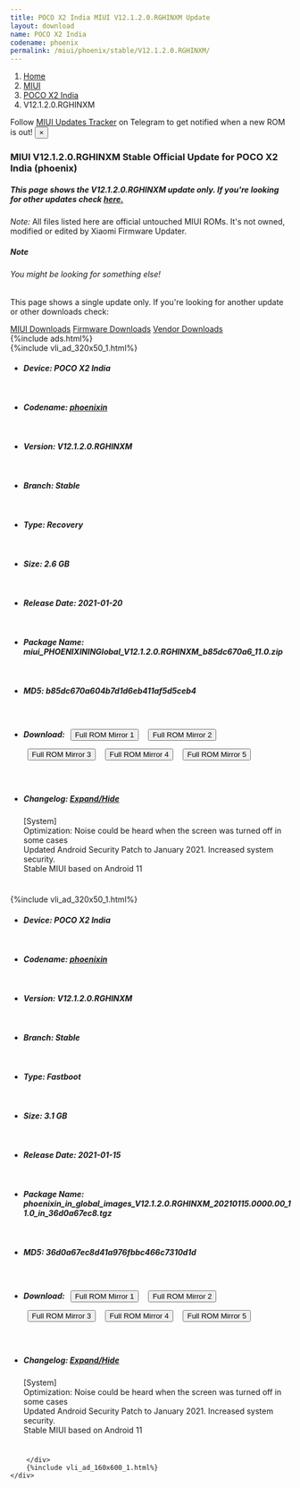 ```yaml
---
title: POCO X2 India MIUI V12.1.2.0.RGHINXM Update
layout: download
name: POCO X2 India
codename: phoenix
permalink: /miui/phoenix/stable/V12.1.2.0.RGHINXM/
---
```

<nav aria-label="breadcrumb">
    <ol class="breadcrumb">
        <li class="breadcrumb-item"><a href="/">Home</a></li>
        <li class="breadcrumb-item"><a href="/miui/">MIUI</a></li>
        <li class="breadcrumb-item"><a href="/miui/phoenix/">POCO X2 India</a></li>
        <li class="breadcrumb-item active" aria-current="page">V12.1.2.0.RGHINXM</li>
    </ol>
</nav>
<div class="alert alert-primary alert-dismissible fade show" role="alert">
    Follow <a href="https://t.me/MIUIUpdatesTracker" class="alert-link">MIUI Updates Tracker</a> on Telegram to get
    notified when a new ROM is out!
    <button type="button" class="close" data-dismiss="alert" aria-label="Close">
        <span aria-hidden="true">&times;</span>
    </button>
</div>
<div class="col-12 mx-auto">
    <h3 class="title bg-light p-2 rounded">MIUI V12.1.2.0.RGHINXM Stable Official Update for POCO X2 India (phoenix)</h3>
    <h5>This page shows the V12.1.2.0.RGHINXM update only. If you're looking for other updates check
        <a href="/miui/phoenix/">here.</a></h5>
    <p><i>Note: </i>All files listed here are official untouched MIUI ROMs.
        It's not owned, modified or edited by Xiaomi Firmware Updater.</p>
    <div class="card">
        <div class="card-body">
            <h5 class="card-title">Note</h5>
            <h6 class="card-subtitle mb-2 text-muted">You might be looking for something else!</h6>
            <p class="card-text">This page shows a single update only.
                If you're looking for another update or other downloads check:</p>
            <a href="/miui/" class="card-link">MIUI Downloads</a>
            <a href="/firmware/" class="card-link">Firmware Downloads</a>
            <a href="/vendor/" class="card-link">Vendor Downloads</a>
        </div>
    </div>
    {%include ads.html%}
    <div class="row justify-content-center">
        <div class="col-10" id="downloads">
                    <div class="card card-body">
            {%include vli_ad_320x50_1.html%}
            <ul class="list-unstyled">
                <li style="padding-bottom: 10px;">
                    <h5><b>Device: </b>POCO X2 India</h5>
                </li>
                <li style="padding-bottom: 10px;">
                    <h5><b>Codename: </b> <a href="/miui/phoenixin/" target="_blank">phoenixin</a> </h5>
                </li>
                <li style="padding-bottom: 10px;">
                    <h5><b>Version: </b>V12.1.2.0.RGHINXM</h5>
                </li>
                <li style="padding-bottom: 10px;">
                    <h5><b>Branch: </b>Stable</h5>
                </li>
                <li style="padding-bottom: 10px;">
                    <h5><b>Type: </b>Recovery</h5>
                </li>
                <li style="padding-bottom: 10px;">
                    <h5><b>Size: </b>2.6 GB</h5>
                </li>
                <li style="padding-bottom: 10px;">
                    <h5><b>Release Date: </b>2021-01-20</h5>
                </li>
                <li style="padding-bottom: 10px;">
                    <h5><b>Package Name: </b><span id="filename" class="text-dark">miui_PHOENIXININGlobal_V12.1.2.0.RGHINXM_b85dc670a6_11.0.zip</span></h5>
                </li>
                <li style="padding-bottom: 10px;">
                    <h5><b>MD5: </b><span id="md5" class="text-muted">b85dc670a604b7d1d6eb411af5d5ceb4</span></h5>
                </li>
                <li style="padding-bottom: 10px;">
                    <h5><b>Download: </b> <button type="button" id="download" class="btn btn-primary" style="margin: 7px;" onclick="window.open('https://cdnorg.d.miui.com/V12.1.2.0.RGHINXM/miui_PHOENIXININGlobal_V12.1.2.0.RGHINXM_b85dc670a6_11.0.zip', '_blank');"><i class="fa fa-download"></i> Full ROM Mirror 1</button> <button type="button" id="download" class="btn btn-primary" style="margin: 7px;" onclick="window.open('https://bkt-sgp-miui-ota-update-alisgp.oss-ap-southeast-1.aliyuncs.com/V12.1.2.0.RGHINXM/miui_PHOENIXININGlobal_V12.1.2.0.RGHINXM_b85dc670a6_11.0.zip', '_blank');"><i class="fa fa-download"></i> Full ROM Mirror 2</button> <button type="button" id="download" class="btn btn-primary" style="margin: 7px;" onclick="window.open('https://bn.d.miui.com/V12.1.2.0.RGHINXM/miui_PHOENIXININGlobal_V12.1.2.0.RGHINXM_b85dc670a6_11.0.zip', '_blank');"><i class="fa fa-download"></i> Full ROM Mirror 3</button> <button type="button" id="download" class="btn btn-primary" style="margin: 7px;" onclick="window.open('https://bigota.d.miui.com/V12.1.2.0.RGHINXM/miui_PHOENIXININGlobal_V12.1.2.0.RGHINXM_b85dc670a6_11.0.zip', '_blank');"><i class="fa fa-download"></i> Full ROM Mirror 4</button> <button type="button" id="download" class="btn btn-primary" style="margin: 7px;" onclick="window.open('https://hugeota.d.miui.com/V12.1.2.0.RGHINXM/miui_PHOENIXININGlobal_V12.1.2.0.RGHINXM_b85dc670a6_11.0.zip', '_blank');"><i class="fa fa-download"></i> Full ROM Mirror 5</button></h5>
                </li>
                <li style="padding-bottom: 10px;">
                    <h5><b>Changelog: </b><a href="#phoenixin_1_changelog" data-toggle="collapse" role="button"
                            aria-expanded="false" aria-controls="phoenixin_1_changelog"> <i class="fa fa-arrow-down"
                                aria-hidden="true"></i> Expand/Hide</a></h5>
                    <div class="collapse" id="phoenixin_1_changelog">
                        <p id="changelog_text">[System]<br>Optimization: Noise could be heard when the screen was turned off in some cases<br>Updated Android Security Patch to January 2021. Increased system security.<br>Stable MIUI based on Android 11</p>
                    </div>
                </li>
            </ul>
        </div>
        <div class="card card-body">
            {%include vli_ad_320x50_1.html%}
            <ul class="list-unstyled">
                <li style="padding-bottom: 10px;">
                    <h5><b>Device: </b>POCO X2 India</h5>
                </li>
                <li style="padding-bottom: 10px;">
                    <h5><b>Codename: </b> <a href="/miui/phoenixin/" target="_blank">phoenixin</a> </h5>
                </li>
                <li style="padding-bottom: 10px;">
                    <h5><b>Version: </b>V12.1.2.0.RGHINXM</h5>
                </li>
                <li style="padding-bottom: 10px;">
                    <h5><b>Branch: </b>Stable</h5>
                </li>
                <li style="padding-bottom: 10px;">
                    <h5><b>Type: </b>Fastboot</h5>
                </li>
                <li style="padding-bottom: 10px;">
                    <h5><b>Size: </b>3.1 GB</h5>
                </li>
                <li style="padding-bottom: 10px;">
                    <h5><b>Release Date: </b>2021-01-15</h5>
                </li>
                <li style="padding-bottom: 10px;">
                    <h5><b>Package Name: </b><span id="filename" class="text-dark">phoenixin_in_global_images_V12.1.2.0.RGHINXM_20210115.0000.00_11.0_in_36d0a67ec8.tgz</span></h5>
                </li>
                <li style="padding-bottom: 10px;">
                    <h5><b>MD5: </b><span id="md5" class="text-muted">36d0a67ec8d41a976fbbc466c7310d1d</span></h5>
                </li>
                <li style="padding-bottom: 10px;">
                    <h5><b>Download: </b> <button type="button" id="download" class="btn btn-primary" style="margin: 7px;" onclick="window.open('https://cdnorg.d.miui.com/V12.1.2.0.RGHINXM/phoenixin_in_global_images_V12.1.2.0.RGHINXM_20210115.0000.00_11.0_in_36d0a67ec8.tgz', '_blank');"><i class="fa fa-download"></i> Full ROM Mirror 1</button> <button type="button" id="download" class="btn btn-primary" style="margin: 7px;" onclick="window.open('https://bkt-sgp-miui-ota-update-alisgp.oss-ap-southeast-1.aliyuncs.com/V12.1.2.0.RGHINXM/phoenixin_in_global_images_V12.1.2.0.RGHINXM_20210115.0000.00_11.0_in_36d0a67ec8.tgz', '_blank');"><i class="fa fa-download"></i> Full ROM Mirror 2</button> <button type="button" id="download" class="btn btn-primary" style="margin: 7px;" onclick="window.open('https://bn.d.miui.com/V12.1.2.0.RGHINXM/phoenixin_in_global_images_V12.1.2.0.RGHINXM_20210115.0000.00_11.0_in_36d0a67ec8.tgz', '_blank');"><i class="fa fa-download"></i> Full ROM Mirror 3</button> <button type="button" id="download" class="btn btn-primary" style="margin: 7px;" onclick="window.open('https://bigota.d.miui.com/V12.1.2.0.RGHINXM/phoenixin_in_global_images_V12.1.2.0.RGHINXM_20210115.0000.00_11.0_in_36d0a67ec8.tgz', '_blank');"><i class="fa fa-download"></i> Full ROM Mirror 4</button> <button type="button" id="download" class="btn btn-primary" style="margin: 7px;" onclick="window.open('https://hugeota.d.miui.com/V12.1.2.0.RGHINXM/phoenixin_in_global_images_V12.1.2.0.RGHINXM_20210115.0000.00_11.0_in_36d0a67ec8.tgz', '_blank');"><i class="fa fa-download"></i> Full ROM Mirror 5</button></h5>
                </li>
                <li style="padding-bottom: 10px;">
                    <h5><b>Changelog: </b><a href="#phoenixin_2_changelog" data-toggle="collapse" role="button"
                            aria-expanded="false" aria-controls="phoenixin_2_changelog"> <i class="fa fa-arrow-down"
                                aria-hidden="true"></i> Expand/Hide</a></h5>
                    <div class="collapse" id="phoenixin_2_changelog">
                        <p id="changelog_text">[System]<br>Optimization: Noise could be heard when the screen was turned off in some cases<br>Updated Android Security Patch to January 2021. Increased system security.<br>Stable MIUI based on Android 11</p>
                    </div>
                </li>
            </ul>
        </div>

        </div>
        {%include vli_ad_160x600_1.html%}
    </div>
</div>
